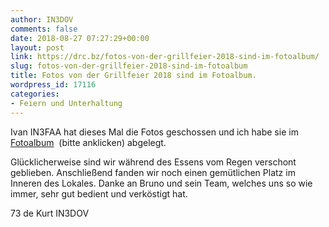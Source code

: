 ```yaml
---
author: IN3DOV
comments: false
date: 2018-08-27 07:27:29+00:00
layout: post
link: https://drc.bz/fotos-von-der-grillfeier-2018-sind-im-fotoalbum/
slug: fotos-von-der-grillfeier-2018-sind-im-fotoalbum
title: Fotos von der Grillfeier 2018 sind im Fotoalbum.
wordpress_id: 17116
categories:
- Feiern und Unterhaltung
---
```


Ivan IN3FAA hat dieses Mal die Fotos geschossen und ich habe sie im [Fotoalbum](https://drc.bz/drc-intern/fotoalbum/?occur=1&cover=0&album=172)  (bitte anklicken) abgelegt.




Glücklicherweise sind wir während des Essens vom Regen verschont geblieben. Anschließend fanden wir noch einen gemütlichen Platz im Inneren des Lokales. Danke an Bruno und sein Team, welches uns so wie immer, sehr gut bedient und verköstigt hat.




73 de Kurt IN3DOV
